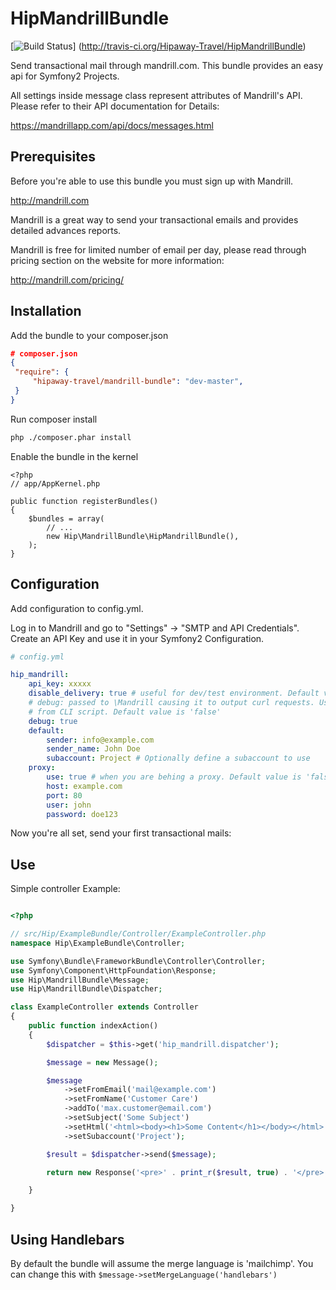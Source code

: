 HipMandrillBundle
=================

[![Build Status](https://api.travis-ci.org/Hipaway-Travel/HipMandrillBundle.png?branch=master)] (http://travis-ci.org/Hipaway-Travel/HipMandrillBundle)

Send transactional mail through mandrill.com. This bundle provides an easy api for Symfony2 Projects.

All settings inside message class represent attributes of Mandrill's API. Please refer to their API documentation for Details:

https://mandrillapp.com/api/docs/messages.html

Prerequisites
-------------

Before you're able to use this bundle you must sign up with Mandrill.

http://mandrill.com

Mandrill is a great way to send your transactional emails and provides detailed advances reports.

Mandrill is free for limited number of email per day, please read through pricing section on the website for more information:

http://mandrill.com/pricing/

Installation
-----------

Add the bundle to your composer.json

```json
# composer.json
{
 "require": {
     "hipaway-travel/mandrill-bundle": "dev-master",
 }
}
```

Run composer install

```sh
php ./composer.phar install
```

Enable the bundle in the kernel

    <?php
    // app/AppKernel.php

    public function registerBundles()
    {
        $bundles = array(
            // ...
            new Hip\MandrillBundle\HipMandrillBundle(),
        );
    }

Configuration
-------------

Add configuration to config.yml.

Log in to Mandrill and go to "Settings" -> "SMTP and API Credentials". Create an API Key and use it in your Symfony2 Configuration.

```yaml
# config.yml

hip_mandrill:
    api_key: xxxxx
    disable_delivery: true # useful for dev/test environment. Default value is 'false'
    # debug: passed to \Mandrill causing it to output curl requests. Useful to see output
    # from CLI script. Default value is 'false'
    debug: true
    default:
        sender: info@example.com
        sender_name: John Doe
        subaccount: Project # Optionally define a subaccount to use
    proxy:
        use: true # when you are behing a proxy. Default value is 'false'
        host: example.com
        port: 80
        user: john
        password: doe123
```

Now you're all set, send your first transactional mails:

Use
---

Simple controller Example:

```php

<?php

// src/Hip/ExampleBundle/Controller/ExampleController.php
namespace Hip\ExampleBundle\Controller;

use Symfony\Bundle\FrameworkBundle\Controller\Controller;
use Symfony\Component\HttpFoundation\Response;
use Hip\MandrillBundle\Message;
use Hip\MandrillBundle\Dispatcher;

class ExampleController extends Controller
{
    public function indexAction()
    {
        $dispatcher = $this->get('hip_mandrill.dispatcher');

        $message = new Message();

        $message
            ->setFromEmail('mail@example.com')
            ->setFromName('Customer Care')
            ->addTo('max.customer@email.com')
            ->setSubject('Some Subject')
            ->setHtml('<html><body><h1>Some Content</h1></body></html>')
            ->setSubaccount('Project');

        $result = $dispatcher->send($message);

        return new Response('<pre>' . print_r($result, true) . '</pre>');

    }

}

```

Using Handlebars
----------------
By default the bundle will assume the merge language is 'mailchimp'. You can
change this with `$message->setMergeLanguage('handlebars')`
